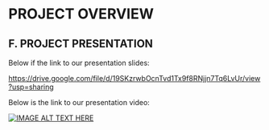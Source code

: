 # PROJECT OVERVIEW
## F. PROJECT PRESENTATION

Below if the link to our presentation slides:

https://drive.google.com/file/d/19SKzrwbOcnTvd1Tx9f8RNjjn7Tq6LvUr/view?usp=sharing

Below is the link to our presentation video:

[![IMAGE ALT TEXT HERE](https://img.youtube.com/vi/jD5JUDGfaD8/0.jpg)](https://youtu.be/jD5JUDGfaD8)
